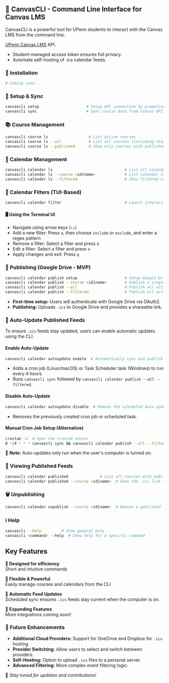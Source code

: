 ## 📖 CanvasCLI - Command Line Interface for Canvas LMS

CanvasCLI is a powerful tool for UPenn students to interact with the Canvas LMS from the command line.

[UPenn Canvas LMS](canvas.upenn.edu) API.
- Student-managed access token ensures full privacy.
- Automate self-hosting of .ics calendar feeds.

### 🚀 Installation
```sh
# Coming soon...
```

### 🔧 Setup & Sync
```sh
canvascli setup                     # Setup API connection by prompting for a user token
canvascli sync                      # Sync course data from Canvas API
```

### 📚 Course Management
```sh
canvascli course ls                  # List active courses
canvascli course ls --all            # List all courses (including old/inactive)
canvascli course ls --published      # Show only courses with published .ics feeds
```

### 📅 Calendar Management
```sh
canvascli calendar ls                                # List all calendar items chronologically
canvascli calendar ls --course <id|name>             # List calendar items for a specific course
canvascli calendar ls --filtered                     # Show filtered calendar items
```

### 🎯 Calendar Filters (TUI-Based)
```sh
canvascli calendar filter                            # Launch interactive terminal UI for managing filters
```

#### 🖥️ Using the Terminal UI
- Navigate using arrow keys (`↑↓`)
- Add a new filter: Press `a`, then choose `include` or `exclude`, and enter a regex pattern
- Remove a filter: Select a filter and press `d`
- Edit a filter: Select a filter and press `e`
- Apply changes and exit: Press `q`

### 📆 Publishing (Google Drive - MVP)
```sh
canvascli calendar publish setup                     # Setup Google Drive API authentication
canvascli calendar publish --course <id|name>        # Publish a single course's .ics feed
canvascli calendar publish --all                     # Publish all active course .ics feeds
canvascli calendar publish --filtered                # Publish all active filtered .ics feeds
```
- **First-time setup:** Users will authenticate with Google Drive via OAuth2.
- **Publishing:** Uploads `.ics` to Google Drive and provides a shareable link.

### 🔄 Auto-Update Published Feeds
To ensure `.ics` feeds stay updated, users can enable automatic updates using the CLI.

#### **Enable Auto-Update**
```sh
canvascli calendar autoupdate enable  # Automatically sync and publish every 4 hours
```
- Adds a cron job (Linux/macOS) or Task Scheduler task (Windows) to run every 4 hours.
- Runs `canvascli sync` followed by `canvascli calendar publish --all --filtered`.

#### **Disable Auto-Update**
```sh
canvascli calendar autoupdate disable  # Remove the scheduled auto-update task
```
- Removes the previously created cron job or scheduled task.

#### **Manual Cron Job Setup (Alternative)**
```sh
crontab -e  # Open the crontab editor
0 */4 * * * canvascli sync && canvascli calendar publish --all --filtered  # Run every 4 hours
```

📌 **Note:** Auto-updates only run when the user's computer is turned on.

### 📜 Viewing Published Feeds
```sh
canvascli calendar published              # List all courses with published .ics feeds and their URLs
canvascli calendar published --course <id|name>  # Show the .ics link for a specific course
```

### 🗑️ Unpublishing
```sh
canvascli calendar unpublish --course <id|name>  # Remove a published .ics feed
```

### ℹ️ Help
```sh
canvascli --help         # Show general help
canvascli <command> --help  # Show help for a specific command
```

## Key Features

**🔹 Designed for efficiency**  
Short and intuitive commands  

**🔹 Flexible & Powerful**  
Easily manage courses and calendars from the CLI  

**🔹 Automatic Feed Updates**  
Scheduled sync ensures `.ics` feeds stay current when the computer is on.  

**🔹 Expanding Features**  
More integrations coming soon!  

### 🚀 Future Enhancements
- **Additional Cloud Providers:** Support for OneDrive and Dropbox for `.ics` hosting.
- **Provider Switching:** Allow users to select and switch between providers.
- **Self-Hosting:** Option to upload `.ics` files to a personal server.
- **Advanced Filtering:** More complex event filtering logic.

📌 *Stay tuned for updates and contributions!*
